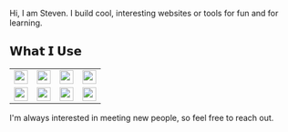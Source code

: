 
<!-- You can edit this image in paint and host the image on https://sm.ms/ -->

Hi, I am Steven. I build cool, interesting websites or tools for fun and for learning.
 

<p align="center">
  
## 𝗪𝗵𝗮𝘁 𝗜 𝗨𝘀𝗲

<table>
  <tbody>
    <tr valign="top">
     <td width="25%" align="center">
        <img height="24px" src="https://cdn.svgporn.com/logos/react.svg">
      </td>
      <td width="25%" align="center">
         <img height="24px" style={padding-top: 10px; padding-bottom: 10px;} src="https://cdn.svgporn.com/logos/typescript.svg">
      </td>
      <td width="25%" align="center">
        <img height="24px" src="https://cdn.svgporn.com/logos/c-sharp.svg">
      </td>
      <td width="25%" align="center">
        <img height="24px" src="https://cdn.svgporn.com/logos/nextjs.svg">
      </td>
    </tr>
    <tr valign="top">
      <td width="25%" align="center">
         <img height="24px" src="https://cdn.svgporn.com/logos/python.svg">
      </td>
      <td width="25%" align="center">
        <img height="24px" src="https://cdn.svgporn.com/logos/graphql.svg">
      </td>
       <td width="25%" align="center">
        <img height="24px" src="https://cdn.svgporn.com/logos/gatsby.svg">
      </td>
      <td width="25%" align="center">
        <img height="24px" src="https://cdn.svgporn.com/logos/redux.svg">
      </td>
    </tr>
  </tbody>
</table>
</p>





<!-- <img src="https://i.imgur.com/zUqwpbO.png"> -->



I'm always interested in meeting new people, so feel free to reach out.





